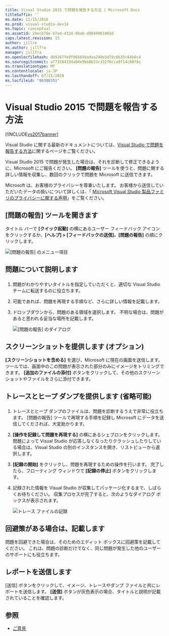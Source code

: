 ```yaml
---
title: Visual Studio 2015 で問題を報告する方法 | Microsoft Docs
titleSuffix: ''
ms.date: 11/15/2016
ms.prod: visual-studio-dev14
ms.topic: conceptual
ms.assetid: 24ecb76e-b7ad-432d-88ab-d9849963465d
caps.latest.revision: 15
author: jillre
ms.author: jillfra
manager: jillfra
ms.openlocfilehash: db9267fe9f06569dadea240e5d78c8b35c84b8c4
ms.sourcegitcommit: a77158415da04e9bb8b33c332f6cca8f14c08f8c
ms.translationtype: MT
ms.contentlocale: ja-JP
ms.lasthandoff: 07/15/2020
ms.locfileid: "86386551"
---
```

# <a name="how-to-report-a-problem-with-visual-studio-2015"></a>Visual Studio 2015 で問題を報告する方法
[!INCLUDE[vs2017banner](../includes/vs2017banner.md)]

Visual Studio に関する最新のドキュメントについては、[Visual Studio で問題を報告する方法](/visualstudio/ide/how-to-report-a-problem-with-visual-studio)に関するページをご覧ください。

Visual Studio 2015 で問題が発生した場合は、それを診断して修正できるように、Microsoft にご報告ください。  **[問題の報告]** ツールを使うと、問題に関する詳しい情報を収集し、数回のクリックで問題を Microsoft に送信できます。

Microsoft は、お客様のプライバシーを尊重いたします。 お客様から送信していただいたデータの扱いについて詳しくは、「 [Microsoft Visual Studio 製品ファミリのプライバシーに関する声明](https://www.visualstudio.com/dn948229)」をご覧ください。

## <a name="open-the-report-a-problem-tool"></a>[問題の報告] ツールを開きます

タイトル バーで **[クイック起動]** の横にあるユーザー フィードバック アイコンをクリックするか、**[ヘルプ] > [フィードバックの送信]、[問題の報告]** の順にクリックします。

![[問題の報告] のメニュー項目](../ide/media/report-a-problem-menu-item.png "[問題の報告] のメニュー項目")

## <a name="describe-the-problem"></a>問題について説明します

### <a name="describe_the_problem"></a>

1. 問題がわかりやすいタイトルを指定していただくと、適切な Visual Studio チームに転送するのに役立ちます。

2. 可能であれば、問題を再現する手順など、さらに詳しい情報を記載します。

3. ドロップダウンから、問題のある領域を選択します。 不明な場合は、問題があると思われる妥当な場所を記載します。

   ![[問題の報告] のダイアログ](../ide/media/report-a-problem-dialog.png "[問題の報告] のダイアログ")

## <a name="provide-a-screenshot-optional"></a>スクリーンショットを提供します (オプション)

**[スクリーンショットを含める]** を選び、Microsoft に現在の画面を送信します。 ツールでは、画面中のこの問題が表示された部分のみにイメージをトリミングできます。 **[追加のファイルの添付]** ボタンをクリックして、その他のスクリーン ショットやファイルをさらに添付できます。

## <a name="provide-a-trace-and-heap-dump-optional"></a>トレースとヒープ ダンプを提供します (省略可能)

### <a name="provide_a_trace_and_heap_dump"></a>

1. トレースとヒープ ダンプのファイルは、問題を診断するうえで非常に役立ちます。   [問題の報告] ツールで再現する手順を記録し Microsoft にデータを送信してくだされば、大変助かります。

2. **[操作を記録して問題を再現する]** の横にあるシェブロンをクリックします。 問題によって Visual Studio が応答しなくなったりクラッシュしたりしている場合は、Visual Studio の別のインスタンスを開き、リストビューから選択します。

3. **[記録の開始]** をクリックし、問題を再現するための操作を行います。 完了したら、フローティング ウィンドウで **[記録の停止]** ボタンをクリックします。

4. 記録された情報を Visual Studio が収集してパッケージ化するまで、しばらくお待ちください。 収集プロセスが完了すると、次のようなダイアログ ボックスが表示されます。

     ![トレース ファイルの記録](../ide/media/record-a-trace-file.png "トレース ファイルの記録")

## <a name="describe-the-workaround-if-there-is-one"></a>回避策がある場合は、記載します

問題を回避できた場合は、そのためのエディット ボックスに回避策を記載してください。 これは、問題の診断だけでなく、同じ問題が発生した他のユーザーのサポートにも役立ちます。

## <a name="submit-the-report"></a>レポートを送信します

[送信] ボタンをクリックして、イメージ、トレースやダンプ ファイルと共にレポートを送信します。 **[送信]** ボタンが灰色表示の場合、タイトルと説明が記載されていることを確認します。

## <a name="see-also"></a>参照

- [ご意見](../ide/talk-to-us.md)
